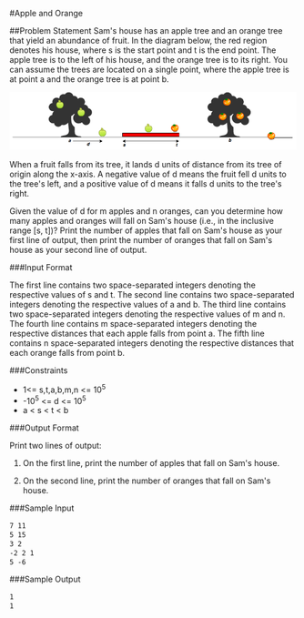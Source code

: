 #Apple and Orange

##Problem Statement
Sam's house has an apple tree and an orange tree that yield an abundance of fruit. In the diagram below, the red region denotes his house, where s is the start point and t is the end point. The apple tree is to the left of his house, and the orange tree is to its right. You can assume the trees are located on a single point, where the apple tree is at point a and the orange tree is at point b.

![alt text](problem.png)

When a fruit falls from its tree, it lands d units of distance from its tree of origin along the x-axis. A negative value of d means the fruit fell d units to the tree's left, and a positive value of d means it falls d units to the tree's right.

Given the value of d for m apples and n oranges, can you determine how many apples and oranges will fall on Sam's house (i.e., in the inclusive range [s, t])? Print the number of apples that fall on Sam's house as your first line of output, then print the number of oranges that fall on Sam's house as your second line of output.

###Input Format

The first line contains two space-separated integers denoting the respective values of s and t. 
The second line contains two space-separated integers denoting the respective values of a and b. 
The third line contains two space-separated integers denoting the respective values of m and n. 
The fourth line contains m space-separated integers denoting the respective distances that each apple falls from point a. 
The fifth line contains n space-separated integers denoting the respective distances that each orange falls from point b.

###Constraints
* 1<= s,t,a,b,m,n <= 10<sup>5</sup>
* -10<sup>5</sup> <= d <= 10<sup>5</sup>
* a < s < t < b

###Output Format

Print two lines of output:

1. On the first line, print the number of apples that fall on Sam's house.

2. On the second line, print the number of oranges that fall on Sam's house.

###Sample Input

```
7 11
5 15
3 2
-2 2 1
5 -6
```

###Sample Output

```
1
1
```
